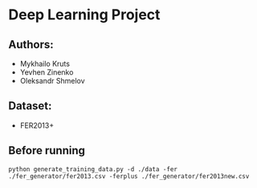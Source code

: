 # Deep Learning Project

## Authors:

* Mykhailo Kruts
* Yevhen Zinenko
* Oleksandr Shmelov

## Dataset:

- FER2013+

## Before running

```
python generate_training_data.py -d ./data -fer ./fer_generator/fer2013.csv -ferplus ./fer_generator/fer2013new.csv         

```